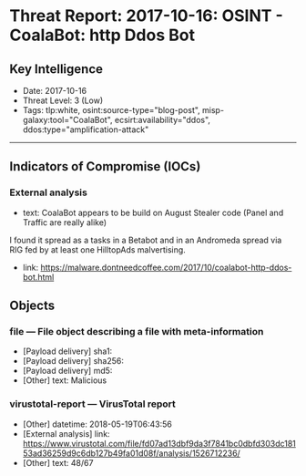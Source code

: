 # Threat Report: 2017-10-16: OSINT - CoalaBot: http Ddos Bot


## Key Intelligence
* Date: 2017-10-16
* Threat Level: 3 (Low)
* Tags: tlp:white, osint:source-type="blog-post", misp-galaxy:tool="CoalaBot", ecsirt:availability="ddos", ddos:type="amplification-attack"

---

## Indicators of Compromise (IOCs)
### External analysis
* text: CoalaBot appears to be build on August Stealer code (Panel and Traffic are really alike)

I found it spread as a tasks in a Betabot and in an Andromeda spread via RIG fed by at least one HilltopAds malvertising.
* link: https://malware.dontneedcoffee.com/2017/10/coalabot-http-ddos-bot.html

## Objects
### file — File object describing a file with meta-information
* [Payload delivery] sha1: <sha1>
* [Payload delivery] sha256: <sha256>
* [Payload delivery] md5: <md5>
* [Other] text: Malicious

### virustotal-report — VirusTotal report
* [Other] datetime: 2018-05-19T06:43:56
* [External analysis] link: https://www.virustotal.com/file/fd07ad13dbf9da3f7841bc0dbfd303dc18153ad36259d9c6db127b49fa01d08f/analysis/1526712236/
* [Other] text: 48/67
